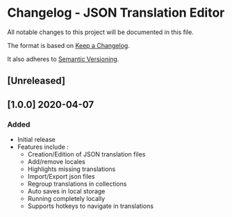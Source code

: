 # Changelog - JSON Translation Editor
All notable changes to this project will be documented in this file.

The format is based on [Keep a Changelog](https://keepachangelog.com/en/1.0.0/).

It also adheres to [Semantic Versioning](https://semver.org/spec/v2.0.0.html).

## [Unreleased]

## [1.0.0] 2020-04-07
### Added
- Initial release
- Features include :
  - Creation/Edition of JSON translation files
  - Add/remove locales
  - Highlights missing translations
  - Import/Export json files
  - Regroup translations in collections
  - Auto saves in local storage
  - Running completely locally
  - Supports hotkeys to navigate in translations
